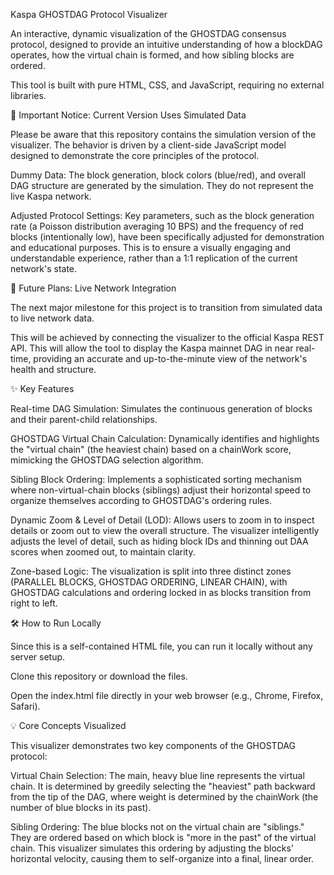 
Kaspa GHOSTDAG Protocol Visualizer

An interactive, dynamic visualization of the GHOSTDAG consensus protocol, designed to provide an intuitive understanding of how a blockDAG operates, how the virtual chain is formed, and how sibling blocks are ordered.

This tool is built with pure HTML, CSS, and JavaScript, requiring no external libraries.

🚨 Important Notice: Current Version Uses Simulated Data

Please be aware that this repository contains the simulation version of the visualizer. The behavior is driven by a client-side JavaScript model designed to demonstrate the core principles of the protocol.

Dummy Data: The block generation, block colors (blue/red), and overall DAG structure are generated by the simulation. They do not represent the live Kaspa network.

Adjusted Protocol Settings: Key parameters, such as the block generation rate (a Poisson distribution averaging 10 BPS) and the frequency of red blocks (intentionally low), have been specifically adjusted for demonstration and educational purposes. This is to ensure a visually engaging and understandable experience, rather than a 1:1 replication of the current network's state.

🚀 Future Plans: Live Network Integration

The next major milestone for this project is to transition from simulated data to live network data.

This will be achieved by connecting the visualizer to the official Kaspa REST API. This will allow the tool to display the Kaspa mainnet DAG in near real-time, providing an accurate and up-to-the-minute view of the network's health and structure.

✨ Key Features

Real-time DAG Simulation: Simulates the continuous generation of blocks and their parent-child relationships.

GHOSTDAG Virtual Chain Calculation: Dynamically identifies and highlights the "virtual chain" (the heaviest chain) based on a chainWork score, mimicking the GHOSTDAG selection algorithm.

Sibling Block Ordering: Implements a sophisticated sorting mechanism where non-virtual-chain blocks (siblings) adjust their horizontal speed to organize themselves according to GHOSTDAG's ordering rules.

Dynamic Zoom & Level of Detail (LOD): Allows users to zoom in to inspect details or zoom out to view the overall structure. The visualizer intelligently adjusts the level of detail, such as hiding block IDs and thinning out DAA scores when zoomed out, to maintain clarity.

Zone-based Logic: The visualization is split into three distinct zones (PARALLEL BLOCKS, GHOSTDAG ORDERING, LINEAR CHAIN), with GHOSTDAG calculations and ordering locked in as blocks transition from right to left.

🛠️ How to Run Locally

Since this is a self-contained HTML file, you can run it locally without any server setup.

Clone this repository or download the files.

Open the index.html file directly in your web browser (e.g., Chrome, Firefox, Safari).

💡 Core Concepts Visualized

This visualizer demonstrates two key components of the GHOSTDAG protocol:

Virtual Chain Selection: The main, heavy blue line represents the virtual chain. It is determined by greedily selecting the "heaviest" path backward from the tip of the DAG, where weight is determined by the chainWork (the number of blue blocks in its past).

Sibling Ordering: The blue blocks not on the virtual chain are "siblings." They are ordered based on which block is "more in the past" of the virtual chain. This visualizer simulates this ordering by adjusting the blocks' horizontal velocity, causing them to self-organize into a final, linear order.

